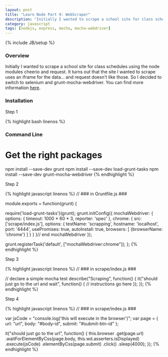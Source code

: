 ```yaml
---
layout: post
title: "Learn Node Part 9: WebScraper"
description: "Initially I wanted to scrape a school site for class schedules using the node modules cheerio and request. It turns out that the site I wanted to scrape uses an iframe for the data... and request doesn't like those. So I decided to switch to selenium and grunt-mocha-webdriver. You can find more information [here](https://github.com/GabrielGhe/NodePractice/tree/master/Server16WebScraper)."
category: javascript
tags: [nodejs, express, mocha, mocha-webdriver]
---
```

{% include JB/setup %}

<!-- Overview -->
<h3>Overview</h3>

Initially I wanted to scrape a school site for class schedules using the node modules cheerio and request. It turns out that the site I wanted to scrape uses an iframe for the data... and request doesn't like those. So I decided to switch to selenium and grunt-mocha-webdriver. You can find more information [here](https://github.com/GabrielGhe/NodePractice/tree/master/Server16WebScraper).

<h3>Installation</h3>

Step 1

<!-- Code _______________________________________-->
{% highlight bash linenos %}
### Command Line ###

# Get the right packages
npm install --save-dev grunt
npm install --save-dev load-grunt-tasks
npm install --save-dev grunt-mocha-webdriver
{% endhighlight %}
<!-- /Code ^^^^^^^^^^^^^^^^^^^^^^^^^^^^^^^^^^^^^^-->

Step 2

<!-- Code _______________________________________-->
{% highlight javascript linenos %}
// ### in Gruntfile.js ###

module.exports = function(grunt) {

  require('load-grunt-tasks')(grunt);
  grunt.initConfig({
    mochaWebdriver: {
      options: {
        timeout: 1000 * 60 * 3,
        reporter: 'spec'
      },
      chrome: {
        src: ['scrape/index.js'],
        options: {
          testName: 'scrapping',
          hostname: 'localhost',
          port:   '4444',
          usePromises: true,
          autoInstall: true,
          browsers: [
            {browserName: 'chrome'}
          ]
        }
      }
    }// end mochaWebdriver
  });

  grunt.registerTask('default', ["mochaWebdriver:chrome"]);
};
{% endhighlight %}
<!-- /Code ^^^^^^^^^^^^^^^^^^^^^^^^^^^^^^^^^^^^^^-->

Step 3

<!-- Code _______________________________________-->
{% highlight javascript linenos %}
// ### in scrape/index.js ###

// declare a simple mocha test
describe("Scraping", function() {
  it("should just go to the url and wait", function() {
    // instructions go here
  });
});
{% endhighlight %}
<!-- /Code ^^^^^^^^^^^^^^^^^^^^^^^^^^^^^^^^^^^^^^-->

Step 4

<!-- Code _______________________________________-->
{% highlight javascript linenos %}
// ### in scrape/index.js ###

var jsCode = "console.log('this will execute in the browser')";
var page = {
  url: "url",
  body: "#body-id",
  submit: "#submit-btn-id"
};

it("should just go to the url", function() {
  this.browser
      .get(page.url)
      .waitForElementByCss(page.body, this.wd.asserters.isDisplayed)
      .execute(jsCode)
      .elementByCss(page.submit)
      .click()
      .sleep(4000);
});
{% endhighlight %}
<!-- /Code ^^^^^^^^^^^^^^^^^^^^^^^^^^^^^^^^^^^^^^-->